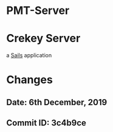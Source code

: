 # PMT-Server
# Crekey Server

a [Sails](http://sailsjs.org) application


# Changes
## Date: 6th December, 2019 
## Commit ID: 3c4b9ce
